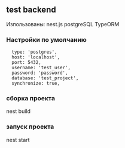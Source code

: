 ## test backend 
Изпользованы: nest.js postgreSQL TypeORM      


### Настройки по умолчанию
      type: 'postgres',  
      host: 'localhost',  
      port: 5432,  
      username: 'test_user',  
      password: 'password',  
      database: 'test_project',  
      synchronize: true, 


### сборка проекта 
nest build 

### запуск проекта 
nest start 
